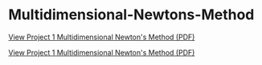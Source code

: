 # Multidimensional-Newtons-Method

[View Project 1 Multidimensional Newton's Method (PDF)](https://github.com/NianAnny/Multidimensional-Newtons-Method/blob/main/Project_1%20Multidimensional_Newton_s_Method.pdf)

[View Project 1 Multidimensional Newton's Method (PDF)](https://niananny.github.io/Multidimensional-Newtons-Method/Project_1%20Multidimensional_Newton_s_Method.pdf)
